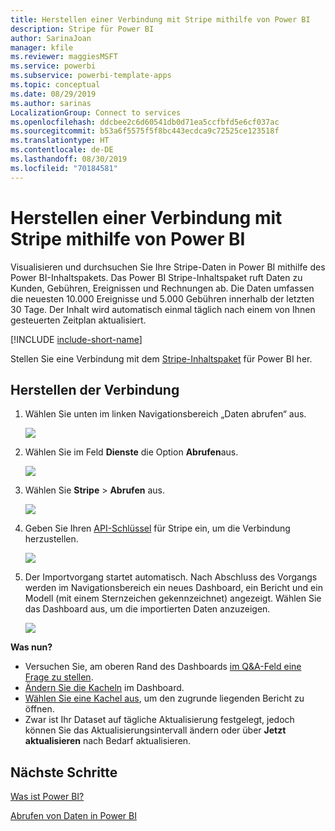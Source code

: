 ```yaml
---
title: Herstellen einer Verbindung mit Stripe mithilfe von Power BI
description: Stripe für Power BI
author: SarinaJoan
manager: kfile
ms.reviewer: maggiesMSFT
ms.service: powerbi
ms.subservice: powerbi-template-apps
ms.topic: conceptual
ms.date: 08/29/2019
ms.author: sarinas
LocalizationGroup: Connect to services
ms.openlocfilehash: ddcbee2c6d60541db0d71ea5ccfbfd5e6cf037ac
ms.sourcegitcommit: b53a6f5575f5f8bc443ecdca9c72525ce123518f
ms.translationtype: HT
ms.contentlocale: de-DE
ms.lasthandoff: 08/30/2019
ms.locfileid: "70184581"
---
```

# <a name="connect-to-stripe-with-power-bi"></a>Herstellen einer Verbindung mit Stripe mithilfe von Power BI
Visualisieren und durchsuchen Sie Ihre Stripe-Daten in Power BI mithilfe des Power BI-Inhaltspakets. Das Power BI Stripe-Inhaltspaket ruft Daten zu Kunden, Gebühren, Ereignissen und Rechnungen ab. Die Daten umfassen die neuesten 10.000 Ereignisse und 5.000 Gebühren innerhalb der letzten 30 Tage. Der Inhalt wird automatisch einmal täglich nach einem von Ihnen gesteuerten Zeitplan aktualisiert. 

[!INCLUDE [include-short-name](./includes/service-deprecate-content-packs.md)]

Stellen Sie eine Verbindung mit dem [Stripe-Inhaltspaket](https://app.powerbi.com/getdata/services/stripe) für Power BI her.

## <a name="how-to-connect"></a>Herstellen der Verbindung
1. Wählen Sie unten im linken Navigationsbereich „Daten abrufen“ aus.  
   
    ![](media/service-connect-to-stripe/getdata.png)
2. Wählen Sie im Feld **Dienste** die Option **Abrufen**aus.  
   
    ![](media/service-connect-to-stripe/services.png)  
3. Wählen Sie **Stripe** &gt; **Abrufen** aus.  
   
    ![](media/service-connect-to-stripe/stripe.png)  
4. Geben Sie Ihren [API-Schlüssel](https://dashboard.stripe.com/account/apikeys) für Stripe ein, um die Verbindung herzustellen.  
   
    ![](media/service-connect-to-stripe/creds.png)
5. Der Importvorgang startet automatisch. Nach Abschluss des Vorgangs werden im Navigationsbereich ein neues Dashboard, ein Bericht und ein Modell (mit einem Sternzeichen gekennzeichnet) angezeigt. Wählen Sie das Dashboard aus, um die importierten Daten anzuzeigen.
   
    ![](media/service-connect-to-stripe/dashboard.png)

**Was nun?**

* Versuchen Sie, am oberen Rand des Dashboards [im Q&A-Feld eine Frage zu stellen](consumer/end-user-q-and-a.md).
* [Ändern Sie die Kacheln](service-dashboard-edit-tile.md) im Dashboard.
* [Wählen Sie eine Kachel aus](consumer/end-user-tiles.md), um den zugrunde liegenden Bericht zu öffnen.
* Zwar ist Ihr Dataset auf tägliche Aktualisierung festgelegt, jedoch können Sie das Aktualisierungsintervall ändern oder über **Jetzt aktualisieren** nach Bedarf aktualisieren.

## <a name="next-steps"></a>Nächste Schritte
[Was ist Power BI?](power-bi-overview.md)

[Abrufen von Daten in Power BI](service-get-data.md)

